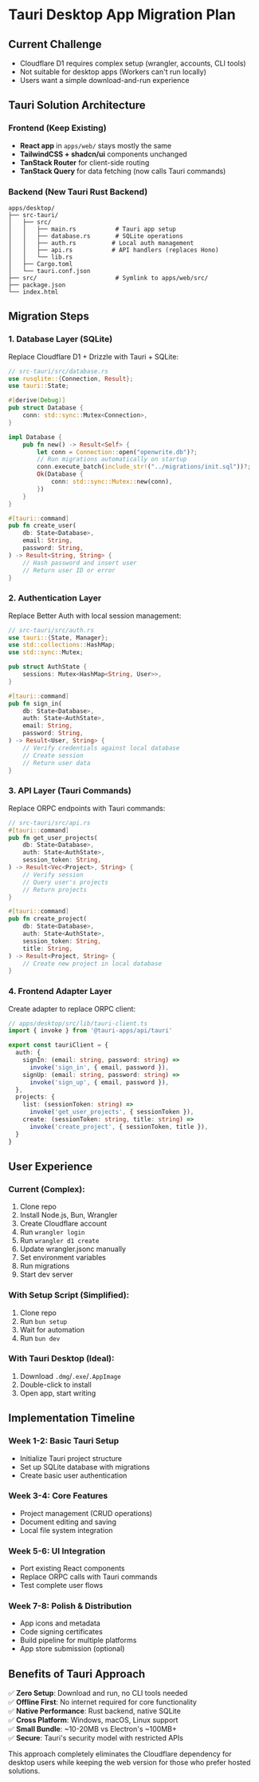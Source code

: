 # Tauri Desktop App Migration Plan

## Current Challenge
- Cloudflare D1 requires complex setup (wrangler, accounts, CLI tools)
- Not suitable for desktop apps (Workers can't run locally)
- Users want a simple download-and-run experience

## Tauri Solution Architecture

### Frontend (Keep Existing)
- **React app** in `apps/web/` stays mostly the same
- **TailwindCSS + shadcn/ui** components unchanged
- **TanStack Router** for client-side routing
- **TanStack Query** for data fetching (now calls Tauri commands)

### Backend (New Tauri Rust Backend)
```
apps/desktop/
├── src-tauri/
│   ├── src/
│   │   ├── main.rs           # Tauri app setup
│   │   ├── database.rs       # SQLite operations
│   │   ├── auth.rs          # Local auth management
│   │   ├── api.rs           # API handlers (replaces Hono)
│   │   └── lib.rs
│   ├── Cargo.toml
│   └── tauri.conf.json
├── src/                      # Symlink to apps/web/src/
├── package.json
└── index.html
```

## Migration Steps

### 1. Database Layer (SQLite)
Replace Cloudflare D1 + Drizzle with Tauri + SQLite:

```rust
// src-tauri/src/database.rs
use rusqlite::{Connection, Result};
use tauri::State;

#[derive(Debug)]
pub struct Database {
    conn: std::sync::Mutex<Connection>,
}

impl Database {
    pub fn new() -> Result<Self> {
        let conn = Connection::open("openwrite.db")?;
        // Run migrations automatically on startup
        conn.execute_batch(include_str!("../migrations/init.sql"))?;
        Ok(Database {
            conn: std::sync::Mutex::new(conn),
        })
    }
}

#[tauri::command]
pub fn create_user(
    db: State<Database>,
    email: String,
    password: String,
) -> Result<String, String> {
    // Hash password and insert user
    // Return user ID or error
}
```

### 2. Authentication Layer
Replace Better Auth with local session management:

```rust
// src-tauri/src/auth.rs
use tauri::{State, Manager};
use std::collections::HashMap;
use std::sync::Mutex;

pub struct AuthState {
    sessions: Mutex<HashMap<String, User>>,
}

#[tauri::command]
pub fn sign_in(
    db: State<Database>,
    auth: State<AuthState>,
    email: String,
    password: String,
) -> Result<User, String> {
    // Verify credentials against local database
    // Create session
    // Return user data
}
```

### 3. API Layer (Tauri Commands)
Replace ORPC endpoints with Tauri commands:

```rust
// src-tauri/src/api.rs
#[tauri::command]
pub fn get_user_projects(
    db: State<Database>,
    auth: State<AuthState>,
    session_token: String,
) -> Result<Vec<Project>, String> {
    // Verify session
    // Query user's projects
    // Return projects
}

#[tauri::command] 
pub fn create_project(
    db: State<Database>,
    auth: State<AuthState>,
    session_token: String,
    title: String,
) -> Result<Project, String> {
    // Create new project in local database
}
```

### 4. Frontend Adapter Layer
Create adapter to replace ORPC client:

```typescript
// apps/desktop/src/lib/tauri-client.ts
import { invoke } from '@tauri-apps/api/tauri'

export const tauriClient = {
  auth: {
    signIn: (email: string, password: string) =>
      invoke('sign_in', { email, password }),
    signUp: (email: string, password: string) =>
      invoke('sign_up', { email, password }),
  },
  projects: {
    list: (sessionToken: string) =>
      invoke('get_user_projects', { sessionToken }),
    create: (sessionToken: string, title: string) =>
      invoke('create_project', { sessionToken, title }),
  }
}
```

## User Experience

### Current (Complex):
1. Clone repo
2. Install Node.js, Bun, Wrangler
3. Create Cloudflare account
4. Run `wrangler login`
5. Run `wrangler d1 create`
6. Update wrangler.jsonc manually
7. Set environment variables
8. Run migrations
9. Start dev server

### With Setup Script (Simplified):
1. Clone repo
2. Run `bun setup` 
3. Wait for automation
4. Run `bun dev`

### With Tauri Desktop (Ideal):
1. Download `.dmg`/`.exe`/`.AppImage`
2. Double-click to install
3. Open app, start writing

## Implementation Timeline

### Week 1-2: Basic Tauri Setup
- Initialize Tauri project structure
- Set up SQLite database with migrations
- Create basic user authentication

### Week 3-4: Core Features
- Project management (CRUD operations)
- Document editing and saving
- Local file system integration

### Week 5-6: UI Integration
- Port existing React components
- Replace ORPC calls with Tauri commands
- Test complete user flows

### Week 7-8: Polish & Distribution
- App icons and metadata
- Code signing certificates
- Build pipeline for multiple platforms
- App store submission (optional)

## Benefits of Tauri Approach

✅ **Zero Setup**: Download and run, no CLI tools needed  
✅ **Offline First**: No internet required for core functionality  
✅ **Native Performance**: Rust backend, native SQLite  
✅ **Cross Platform**: Windows, macOS, Linux support  
✅ **Small Bundle**: ~10-20MB vs Electron's ~100MB+  
✅ **Secure**: Tauri's security model with restricted APIs  

This approach completely eliminates the Cloudflare dependency for desktop users while keeping the web version for those who prefer hosted solutions.